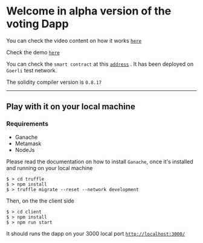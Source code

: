 # Welcome in alpha version of the voting Dapp

You can check the video content on how it works [`here`](https://www.loom.com/share/db7cd09889bb43fca1d640257b492c72)

Check the demo [`here`](https://alyra-voting-dapp-akt4.vercel.app/)

You can check the `smart contract` at this [`address`](https://goerli.etherscan.io/address/0x9f6a50DE3ee8DFBcF19c16f75beA133F886E91Ec) . It has been deployed on `Goerli` test network.

The solidity compiler version is `0.8.17`

---

## Play with it on your local machine

### Requirements

- Ganache
- Metamask
- NodeJs

Please read the documentation on how to install `Ganache`, once it's installed and running on your local machine

```
$ > cd truffle
$ > npm install
$ > truffle migrate --reset --network development
```

Then, on the the client side

```
$ > cd client
$ > npm install
$ > npm run start
```

It should runs the dapp on your 3000 local port [`http://localhost:3000/`](http://localhost:3000/)
